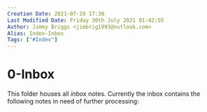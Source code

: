 ```yaml
---
Creation Date: 2021-07-19 17:38
Last Modified Date: Friday 30th July 2021 01:42:55
Author: Jimmy Briggs <jimbrig1993@outlook.com>
Alias: Index-Inbox
Tags: ["#Index"]
---
```


# 0-Inbox

This folder houses all *inbox* notes. Currently the inbox contains the following notes in need of further processing:





